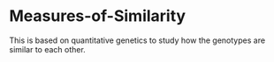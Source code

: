# Measures-of-Similarity
This is based on quantitative genetics to study how the genotypes are similar to each other.
